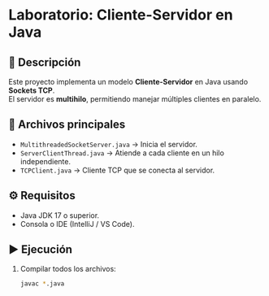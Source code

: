 # Laboratorio: Cliente-Servidor en Java

## 📌 Descripción
Este proyecto implementa un modelo **Cliente-Servidor** en Java usando **Sockets TCP**.  
El servidor es **multihilo**, permitiendo manejar múltiples clientes en paralelo.  

## 📂 Archivos principales
- `MultithreadedSocketServer.java` → Inicia el servidor.
- `ServerClientThread.java` → Atiende a cada cliente en un hilo independiente.
- `TCPClient.java` → Cliente TCP que se conecta al servidor.

## ⚙️ Requisitos
- Java JDK 17 o superior.
- Consola o IDE (IntelliJ / VS Code).

## ▶️ Ejecución

1. Compilar todos los archivos:
   ```bash
   javac *.java
